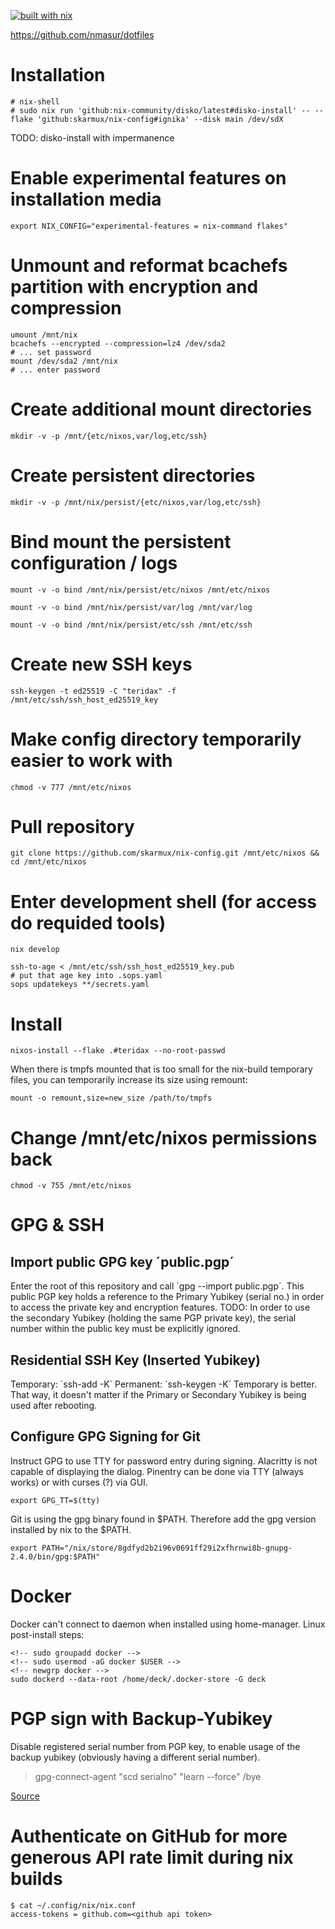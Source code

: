 [![built with nix](https://builtwithnix.org/badge.svg)](https://builtwithnix.org)

https://github.com/nmasur/dotfiles

# Installation

```
# nix-shell
# sudo nix run 'github:nix-community/disko/latest#disko-install' -- --flake 'github:skarmux/nix-config#ignika' --disk main /dev/sdX
```

TODO: disko-install with impermanence

# Enable experimental features on installation media
```
export NIX_CONFIG="experimental-features = nix-command flakes"
```

# Unmount and reformat bcachefs partition with encryption and compression
```
umount /mnt/nix
bcachefs --encrypted --compression=lz4 /dev/sda2
# ... set password
mount /dev/sda2 /mnt/nix
# ... enter password
```

# Create additional mount directories
```
mkdir -v -p /mnt/{etc/nixos,var/log,etc/ssh}
```
# Create persistent directories
```
mkdir -v -p /mnt/nix/persist/{etc/nixos,var/log,etc/ssh}
```

# Bind mount the persistent configuration / logs
```
mount -v -o bind /mnt/nix/persist/etc/nixos /mnt/etc/nixos
```
```
mount -v -o bind /mnt/nix/persist/var/log /mnt/var/log
```
```
mount -v -o bind /mnt/nix/persist/etc/ssh /mnt/etc/ssh
```

# Create new SSH keys
```
ssh-keygen -t ed25519 -C "teridax" -f /mnt/etc/ssh/ssh_host_ed25519_key
```

# Make config directory temporarily easier to work with
```
chmod -v 777 /mnt/etc/nixos
```

# Pull repository
```
git clone https://github.com/skarmux/nix-config.git /mnt/etc/nixos && cd /mnt/etc/nixos
```

# Enter development shell (for access do requided tools)
```
nix develop

ssh-to-age < /mnt/etc/ssh/ssh_host_ed25519_key.pub
# put that age key into .sops.yaml
sops updatekeys **/secrets.yaml
```

# Install
```
nixos-install --flake .#teridax --no-root-passwd
```
When there is tmpfs mounted that is too small for the nix-build temporary files,
you can temporarily increase its size using remount:
```
mount -o remount,size=new_size /path/to/tmpfs
```


# Change /mnt/etc/nixos permissions back
```
chmod -v 755 /mnt/etc/nixos
```

# GPG & SSH
## Import public GPG key ´public.pgp´
Enter the root of this repository and call ´gpg --import public.pgp´.
This public PGP key holds a reference to the Primary Yubikey (serial no.) in order to access the private key and encryption features.
TODO: In order to use the secondary Yubikey (holding the same PGP private key), the serial number within the public key must be explicitly ignored.
## Residential SSH Key (Inserted Yubikey)
Temporary: ´ssh-add -K´
Permanent: ´ssh-keygen -K´
Temporary is better. That way, it doesn't matter if the Primary or Secondary Yubikey is being used after rebooting.

## Configure GPG Signing for Git
Instruct GPG to use TTY for password entry during signing. Alacritty is not capable of displaying the dialog.
Pinentry can be done via TTY (always works) or with curses (?) via GUI.
```
export GPG_TT=$(tty)
```

Git is using the gpg binary found in $PATH. Therefore add the gpg version installed by nix to the $PATH.
```
export PATH="/nix/store/8gdfyd2b2i96v0691ff29i2xfhrnwi8b-gnupg-2.4.0/bin/gpg:$PATH"
```

# Docker
Docker can't connect to daemon when installed using home-manager. Linux post-install steps:
```
<!-- sudo groupadd docker -->
<!-- sudo usermod -aG docker $USER -->
<!-- newgrp docker -->
sudo dockerd --data-root /home/deck/.docker-store -G deck
```

# PGP sign with Backup-Yubikey
Disable registered serial number from PGP key, to enable usage of the backup yubikey (obviously having a different serial number).
>gpg-connect-agent "scd serialno" "learn --force" /bye

[Source](https://security.stackexchange.com/questions/181551/create-backup-yubikey-with-identical-pgp-keys)

# Authenticate on GitHub for more generous API rate limit during nix builds
```
$ cat ~/.config/nix/nix.conf
access-tokens = github.com=<github api token>
```
